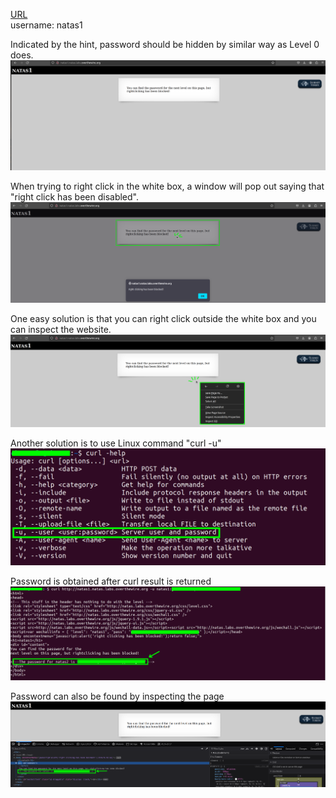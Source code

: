 [URL](http://natas1.natas.labs.overthewire.org) <br>
username: natas1 <br>

Indicated by the hint, password should be hidden by similar way as Level 0 does. <br>
![Level1_website.png](https://github.com/Johnchauyu/NatasOverTheWire-writeup/blob/main/Screenshots/Level1/Level1_website.png) <br>

When trying to right click in the white box, a window will pop out saying that "right click has been disabled". <br>
![[Level1_popup.png]](https://github.com/Johnchauyu/NatasOverTheWire-writeup/blob/main/Screenshots/Level1/Level1_popup.png) <br>

One easy solution is that you can right click outside the white box and you can inspect the website. <br>
![Level1_rc.png](https://github.com/Johnchauyu/NatasOverTheWire-writeup/blob/main/Screenshots/Level1/Level1_rc.png) <br>

Another solution is to use Linux command "curl -u" <br>
![curl.png](https://github.com/Johnchauyu/NatasOverTheWire-writeup/blob/main/Screenshots/Level1/curl.png) <br>

Password is obtained after curl result is returned <br>
![CurlResult.png](https://github.com/Johnchauyu/NatasOverTheWire-writeup/blob/main/Screenshots/Level1/CurlResult.png) <br>

Password can also be found by inspecting the page <br>
![Level1_InsepctResult.png](https://github.com/Johnchauyu/NatasOverTheWire-writeup/blob/main/Screenshots/Level1/Level1_InsepctResult.png) <br>
